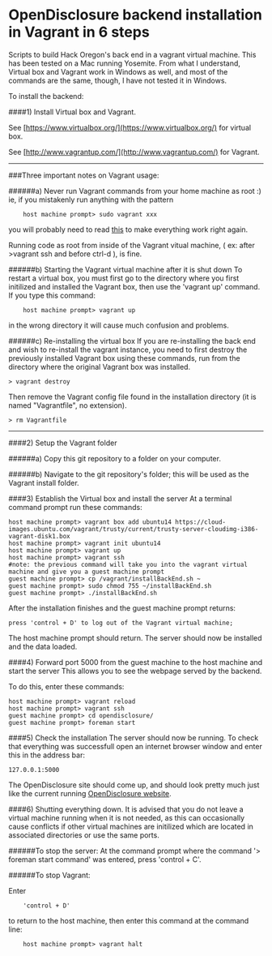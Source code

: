 OpenDisclosure backend installation in Vagrant in 6 steps
=================

Scripts to build Hack Oregon's back end in a vagrant virtual machine.
This has been tested on a Mac running Yosemite. From what I understand, Virtual box and Vagrant work in Windows as well, and most of the commands are the same, though, I have not tested it in Windows.

To install the backend:

####1) Install Virtual box and Vagrant.

See [https://www.virtualbox.org/](https://www.virtualbox.org/) for virtual box.
	
See [http://www.vagrantup.com/](http://www.vagrantup.com/) for Vagrant.
		
-----------------------
###Three important notes on Vagrant usage:
	
######a) Never run Vagrant commands from your home machine as root :)
  ie, if you mistakenly run anything with the pattern 
	
		host machine prompt> sudo vagrant xxx
		
  you will probably need to read [this](http://stackoverflow.com/questions/25652769/should-vagrant-require-sudo-for-each-command) to make everything   work right again.
	
  Running code as root from inside of the Vagrant vitual machine, ( ex: after >vagrant ssh and before ctrl-d ), is fine. 
	
######b) Starting the Vagrant virtual machine after it is shut down 
  To restart a virtual box, you must first go to the directory where you first initilized and installed the Vagrant box, then use the 'vagrant up' command. If you type this command:
		
		host machine prompt> vagrant up
		
  in the wrong directory it will cause much confusion and problems. 
	
######c) Re-installing the virtual box
  If you are re-installing the back end and wish to re-install the vagrant instance, you need to first destroy the previously installed Vagrant box using these commands, run from the directory where the original Vagrant box was installed. 
  
	> vagrant destroy
	
  Then remove the Vagrant config file found in the installation directory (it is named "Vagrantfile", no extension). 
  
	> rm Vagrantfile

-----------------------
####2) Setup the Vagrant folder

######a) Copy this git repository to a folder on your computer.
	
######b) Navigate to the git repository's folder; this will be used as the Vagrant install folder.
  
####3) Establish the Virtual box and install the server
At a terminal command prompt run these commands:
  
	host machine prompt> vagrant box add ubuntu14 https://cloud-images.ubuntu.com/vagrant/trusty/current/trusty-server-cloudimg-i386-vagrant-disk1.box
	host machine prompt> vagrant init ubuntu14
	host machine prompt> vagrant up
	host machine prompt> vagrant ssh
	#note: the previous command will take you into the vagrant virtual machine and give you a guest machine prompt
	guest machine prompt> cp /vagrant/installBackEnd.sh ~
	guest machine prompt> sudo chmod 755 ~/installBackEnd.sh
	guest machine prompt> ./installBackEnd.sh

After the installation finishes and the guest machine prompt returns:
 	
 	press 'control + D' to log out of the Vagrant virtual machine; 
 	
The host machine prompt should return.
The server should now be installed and the data loaded.	

####4) Forward port 5000 from the guest machine to the host machine and start the server
This allows you to see the webpage served by the backend.

To do this, enter these commands:
 
 	host machine prompt> vagrant reload
	host machine prompt> vagrant ssh
	guest machine prompt> cd opendisclosure/
	guest machine prompt> foreman start
	
####5) Check the installation
The server should now be running. To check that everything was successfull open an internet browser window and enter this in the address bar:
  	
  	127.0.0.1:5000
	
The OpenDisclosure site should come up, and should look pretty much just like the current running [OpenDisclosure website](http://www.opendisclosure.io/). 

####6) Shutting everything down. 
It is advised that you do not leave a virtual machine running when it is not needed, as this can occasionally cause conflicts if other virtual machines are initilized which are located in associated directories or use the same ports. 

######To stop the server:
At the command prompt where the command '> foreman start command' was entered, press 'control + C'. 
  
######To stop Vagrant:

Enter

		'control + D' 
	
to return to the host machine, then enter this command at the command line:

		host machine prompt> vagrant halt

